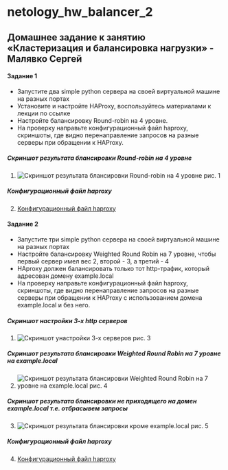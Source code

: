 # netology_hw_balancer_2
## Домашнее задание к занятию «Кластеризация и балансировка нагрузки» - Малявко Сергей

#### Задание 1
* Запустите два simple python сервера на своей виртуальной машине на разных портах
* Установите и настройте HAProxy, воспользуйтесь материалами к лекции по ссылке
* Настройте балансировку Round-robin на 4 уровне.
* На проверку направьте конфигурационный файл haproxy, скриншоты, где видно перенаправление запросов на разные серверы при обращении к HAProxy.

##### Скриншот результата блансировки Round-robin на 4 уровне
1) ![Скриншот результата блансировки Round-robin на 4 уровне рис. 1](https://github.com/SERMSN/hw_balancer_2/blob/main/HAProxy-1-1.png)
##### Конфигурационный файл haproxy
2) [Конфигурационный файл haproxy](https://github.com/SERMSN/hw_balancer_2/blob/main/haproxy1.cfg)


#### Задание 2
* Запустите три simple python сервера на своей виртуальной машине на разных портах
* Настройте балансировку Weighted Round Robin на 7 уровне, чтобы первый сервер имел вес 2, второй - 3, а третий - 4
* HAproxy должен балансировать только тот http-трафик, который адресован домену example.local
* На проверку направьте конфигурационный файл haproxy, скриншоты, где видно перенаправление запросов на разные серверы при обращении к HAProxy c использованием домена example.local и без него.

##### Скриншот настройки 3-х http серверов
1) ![Скриншот yнастройки 3-х серверов рис. 3](https://github.com/SERMSN/hw_balancer_2/blob/main/HAProxy-2-1.png)
##### Скриншот результата блансировки Weighted Round Robin на 7 уровне на example.local
2) ![Скриншот результата блансировки Weighted Round Robin на 7 уровне на example.local рис. 4](https://github.com/SERMSN/hw_balancer_2/blob/main/HAProxy-2-2.png)
##### Скриншот результата блансировки не приходящего на домен example.local т.е. отбрасывем запросы
3) ![Скриншот результата блансировки кроме example.local рис. 5](https://github.com/SERMSN/hw_balancer_2/blob/main/HAProxy-2-3.png)
##### Конфигурационный файл haproxy
4) [Конфигурационный файл haproxy](https://github.com/SERMSN/hw_balancer_2/blob/main/haproxy2.cfg)

